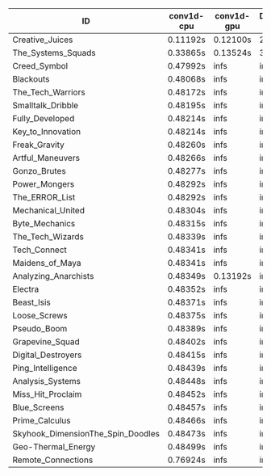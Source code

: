 |ID|conv1d-cpu|conv1d-gpu|DWSPConv2D-gpu|gemm-gpu|avg|
|-|-|-|-|-|-|
|Creative_Juices|0.11192s|0.12100s|2.98696s|1.88719s|1.27676s|
|The_Systems_Squads|0.33865s|0.13524s|3.21725s|4.51479s|2.05148s|
|Creed_Symbol|0.47992s|infs|infs|4.56601s|infs|
|Blackouts|0.48068s|infs|infs|4.57446s|infs|
|The_Tech_Warriors|0.48172s|infs|infs|4.58420s|infs|
|Smalltalk_Dribble|0.48195s|infs|infs|4.74144s|infs|
|Fully_Developed|0.48214s|infs|infs|4.58073s|infs|
|Key_to_Innovation|0.48214s|infs|infs|4.58628s|infs|
|Freak_Gravity|0.48260s|infs|infs|4.59009s|infs|
|Artful_Maneuvers|0.48266s|infs|infs|4.57806s|infs|
|Gonzo_Brutes|0.48277s|infs|infs|4.57081s|infs|
|Power_Mongers|0.48292s|infs|infs|4.59341s|infs|
|The_ERROR_List|0.48292s|infs|infs|4.60219s|infs|
|Mechanical_United|0.48304s|infs|infs|4.58990s|infs|
|Byte_Mechanics|0.48315s|infs|infs|4.57276s|infs|
|The_Tech_Wizards|0.48339s|infs|infs|4.59395s|infs|
|Tech_Connect|0.48341s|infs|infs|4.59462s|infs|
|Maidens_of_Maya|0.48341s|infs|infs|4.61241s|infs|
|Analyzing_Anarchists|0.48349s|0.13192s|infs|4.59186s|infs|
|Electra|0.48352s|infs|infs|4.58191s|infs|
|Beast_Isis|0.48371s|infs|infs|4.59397s|infs|
|Loose_Screws|0.48375s|infs|infs|4.59130s|infs|
|Pseudo_Boom|0.48389s|infs|infs|4.57107s|infs|
|Grapevine_Squad|0.48402s|infs|infs|4.57894s|infs|
|Digital_Destroyers|0.48415s|infs|infs|4.56912s|infs|
|Ping_Intelligence|0.48439s|infs|infs|4.58799s|infs|
|Analysis_Systems|0.48448s|infs|infs|4.56436s|infs|
|Miss_Hit_Proclaim|0.48452s|infs|infs|4.58522s|infs|
|Blue_Screens|0.48457s|infs|infs|4.60143s|infs|
|Prime_Calculus|0.48466s|infs|infs|4.59874s|infs|
|Skyhook_DimensionThe_Spin_Doodles|0.48473s|infs|infs|4.59359s|infs|
|Geo-Thermal_Energy|0.48499s|infs|infs|4.61064s|infs|
|Remote_Connections|0.76924s|infs|infs|4.59882s|infs|
